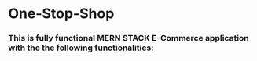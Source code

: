 # One-Stop-Shop 

### This is fully functional MERN STACK E-Commerce application with the the following functionalities:
